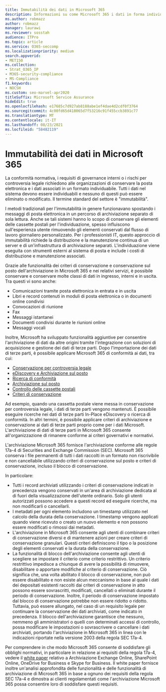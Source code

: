 ```yaml
---
title: Immutabilità dei dati in Microsoft 365
description: Informazioni su come Microsoft 365 i dati in forma individuabile per affrontare i requisiti di conformità normativa, governance interna e rischi per controversia legale.
ms.author: robmazz
author: robmazz
manager: laurawi
ms.reviewer: sosstah
audience: ITPro
ms.topic: article
ms.service: O365-seccomp
ms.localizationpriority: medium
search.appverid:
- MET150
ms.collection:
- Strat_O365_IP
- M365-security-compliance
- MS-Compliance
f1.keywords:
- NOCSH
ms.custom: seo-marvel-apr2020
titleSuffix: Microsoft Service Assurance
hideEdit: true
ms.openlocfilehash: e17685c7d927ab8188abe1ef4dae4d2cdf0f3764
ms.sourcegitcommit: 4c00fd65d418065d7f53216c91f455ccb3891c77
ms.translationtype: MT
ms.contentlocale: it-IT
ms.lasthandoff: 08/23/2021
ms.locfileid: "58482119"
---
```

# <a name="data-immutability-in-microsoft-365"></a>Immutabilità dei dati in Microsoft 365

La conformità normativa, i requisiti di governance interni o i rischi per controversia legale richiedono alle organizzazioni di conservare la posta elettronica e i dati associati in un formato individuabile. Tutti i dati nel sistema devono essere individuabili e nessuno di questi può essere eliminato o modificato. Il termine standard del settore è "immutabilità".

I metodi tradizionali per l'immutabilità in genere funzionavano spostando i messaggi di posta elettronica in un percorso di archiviazione separato di sola lettura. Anche se tali sistemi hanno lo scopo di conservare gli elementi delle cassette postali per l'individuazione, spesso influiscono sull'esperienza utente rimuovendo gli elementi conservati dal flusso di lavoro giornaliero personalizzato. Per i professionisti IT, questo approccio di immutabilità richiede la distribuzione e la manutenzione continua di un server e di un'infrastruttura di archiviazione separati. L'individuazione viene eseguita con strumenti esterni al sistema di posta e include i costi di distribuzione e manutenzione associati.

Grazie alle funzionalità dei criteri di conservazione e conservazione sul posto dell'archiviazione in Microsoft 365 e nei relativi servizi, è possibile conservare e conservare molte classi di dati in ingresso, interni e in uscita. Tra questi vi sono anche:

- Comunicazioni tramite posta elettronica in entrata e in uscita
- Libri e record contenuti in moduli di posta elettronica o in documenti online condivisi
- Convocazioni di riunione
- Fax
- Messaggi istantanei
- Documenti condivisi durante le riunioni online
- Messaggi vocali

Inoltre, Microsoft ha sviluppato funzionalità aggiuntive [](https://support.office.com/article/Archiving-third-party-data-in-Office-365-0ce338d5-3666-4a18-86ab-c6910ff408cc) per consentire l'archiviazione di dati da altre origini tramite l'integrazione con soluzioni di acquisizione e gestione dei dati di terze parti. Dopo l'importazione dei dati di terze parti, è possibile applicare Microsoft 365 di conformità ai dati, tra cui:

- [Conservazione per controversia legale](/microsoft-365/compliance/create-a-litigation-hold)
- [eDiscovery e Archiviazione sul posto](/microsoft-365/compliance/manage-legal-investigations)
- [Ricerca di conformità](/microsoft-365/compliance/search-for-content)
- [Archiviazione sul posto](/microsoft-365/compliance/enable-archive-mailboxes)
- [Controllo delle cassette postali](/microsoft-365/compliance/enable-mailbox-auditing)
- [Criteri di conservazione](/microsoft-365/compliance/retention-policies)

Ad esempio, quando una cassetta postale viene messa in conservazione per controversia legale, i dati di terze parti vengono mantenuti. È possibile eseguire ricerche nei dati di terze parti In-Place eDiscovery o ricerca di conformità. In altri termini, è possibile applicare criteri di archiviazione e conservazione ai dati di terze parti proprio come per i dati Microsoft. L'archiviazione di dati di terze parti in Microsoft 365 consente all'organizzazione di rimanere conforme ai criteri governativi e normativi.

L'archiviazione Microsoft 365 fornisce l'archiviazione conforme alle regole 17a-4 di Securities and Exchange Commission (SEC). Microsoft 365 conserva i file permanenti di tutti i dati raccolti in un formato non riscrivibile e non cancellabile utilizzando criteri di conservazione sul posto e criteri di conservazione, incluso il blocco di conservazione.

In particolare:

- Tutti i record archiviati utilizzando i criteri di conservazione indicati in precedenza vengono conservati in un'area di archiviazione dedicata al di fuori della visualizzazione dell'utente ordinario. Solo gli utenti autorizzati possono accedere a questi record ed eseguire ricerche, ma non modificarli o cancellarli.
- I metadati per ogni elemento includono un timestamp utilizzato nel calcolo della durata della conservazione. I timestamp vengono applicati quando viene ricevuto o creato un nuovo elemento e non possono essere modificati o rimossi dai metadati.
- L'archiviazione in Microsoft 365 consente agli utenti di combinare criteri di conservazione diversi e di mantenere azioni per creare criteri di conservazione granulari. Questi criteri definiscono il tipo o la posizione degli elementi conservati e la durata della conservazione.
- La funzionalità di blocco dell'archiviazione consente agli utenti di scegliere se impostare il criterio come criterio restrittivo. Un criterio restrittivo impedisce a chiunque di avere la possibilità di rimuovere, disabilitare o apportare modifiche al criterio di conservazione. Ciò significa che, una volta abilitato il blocco di conservazione, non può essere disabilitato e non esiste alcun meccanismo in base al quale i dati dei depositati esistenti raccolti dai criteri di conservazione in atto possono essere sovrascritti, modificati, cancellati o eliminati durante il periodo di conservazione. Inoltre, il periodo di conservazione impostato dal blocco di conservazione potrebbe non essere ridotto o ridotto. Tuttavia, può essere allungato, nel caso di un requisito legale per continuare la conservazione dei dati archiviati, come indicato in precedenza. Il blocco dell'archiviazione garantisce che nessuno, nemmeno gli amministratori o quelli con determinati accessi di controllo, possa modificare le impostazioni o sovrascrivere o cancellare i dati archiviati, portando l'archiviazione in Microsoft 365 in linea con le indicazioni riportate nella versione 2003 della regola SEC 17a-4.

Per comprendere in che modo Microsoft 365 consente di soddisfare gli obblighi normativi, in particolare in relazione ai requisiti della regola 17a-4, vedere il [white paper](https://www.microsoft.com/microsoft-365/blog/wp-content/uploads/2015/11/Microsoft-EOA-White-Paper.pdf) relativo a Archiviazione Exchange Online, SharePoint Online, OneDrive for Business e Skype for Business. Il white paper fornisce inoltre un'analisi approfondita delle funzionalità e delle funzionalità di archiviazione di Microsoft 365 in base a ognuno dei requisiti della regola SEC 17a-4 e dimostra ai clienti regolamentati come l'archiviazione Microsoft 365 possa consentire loro di soddisfare questi requisiti.
